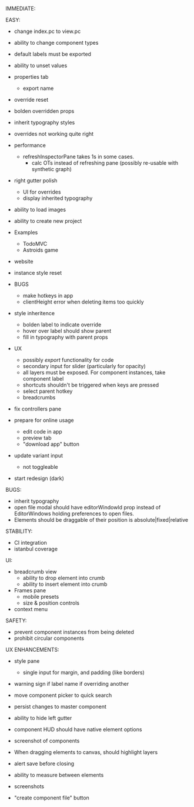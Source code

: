 IMMEDIATE:

EASY:
  - change index.pc to view.pc

- ability to change component types
- default labels must be exported
- ability to unset values
- properties tab
  - export name
- override reset
- bolden overridden props
- inherit typography styles
- overrides not working quite right

- performance
  - refreshInspectorPane takes 1s in some cases.
    - calc OTs instead of refreshing pane (possibly re-usable with synthetic graph)

- right gutter polish 
  - UI for overrides
  - display inherited typography

- ability to load images
- ability to create new project

- Examples
  - TodoMVC
  - Astroids game

- website

* instance style reset

* BUGS
  - make hotkeys in app
  - clientHeight error when deleting items too quickly

- style inheritence

  - bolden label to indicate override
  - hover over label should show parent
  - fill in typography with parent props

- UX

  - possibly _export_ functionality for code
  - secondary input for slider (particularly for opacity)
  - all layers must be exposed. For component instances, take component label
  - shortcuts shouldn't be triggered when keys are pressed
  - select parent hotkey
  - breadcrumbs

- fix controllers pane

- prepare for online usage

  - edit code in app
  - preview tab
  - "download app" button

- update variant input
  - not toggleable

* start redesign (dark)

BUGS:

- inherit typography
- open file modal should have editorWindowId prop instead of EditorWindows holding preferences to open files.
- Elements should be draggable of their position is absolute|fixed|relative

STABILITY:

- CI integration
- istanbul coverage

UI:

- breadcrumb view
  - ability to drop element into crumb
  - ability to insert element into crumb
- Frames pane
  - mobile presets
  - size & position controls
- context menu

SAFETY:

- prevent component instances from being deleted
- prohibit circular components

UX ENHANCEMENTS:

- style pane

  - single input for margin, and padding (like borders)

- warning sign if label name if overriding another
- move component picker to quick search
- persist changes to master component
- ability to hide left gutter
- component HUD should have native element options
- screenshot of components
- When dragging elements to canvas, should highlight layers
- alert save before closing
- ability to measure between elements
- screenshots
- "create component file" button
